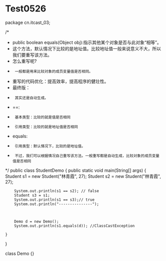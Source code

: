 # Test0526

package cn.itcast_03;

/*
 * public boolean equals(Object obj):指示其他某个对象是否与此对象“相等”。 
 * 这个方法，默认情况下比较的是地址值。比较地址值一般来说意义不大，所以我们要重写该方法。
 * 怎么重写呢?
 * 		一般都是用来比较对象的成员变量值是否相同。
 * 重写的代码优化：提高效率，提高程序的健壮性。
 * 最终版：
 * 		其实还是自动生成。

 * ==:
 * 		基本类型：比较的就是值是否相同
 * 		引用类型：比较的就是地址值是否相同
 * equals:
 * 		引用类型：默认情况下，比较的是地址值。
 * 		不过，我们可以根据情况自己重写该方法。一般重写都是自动生成，比较对象的成员变量值是否相同
 */
public class StudentDemo {
	public static void main(String[] args) {
		Student s1 = new Student("林青霞", 27);
		Student s2 = new Student("林青霞", 27);

		System.out.println(s1 == s2); // false
		Student s3 = s1;
		System.out.println(s1 == s3);// true
		System.out.println("---------------");


		
		Demo d = new Demo();
		System.out.println(s1.equals(d)); //ClassCastException

	}
}

class Demo {}

